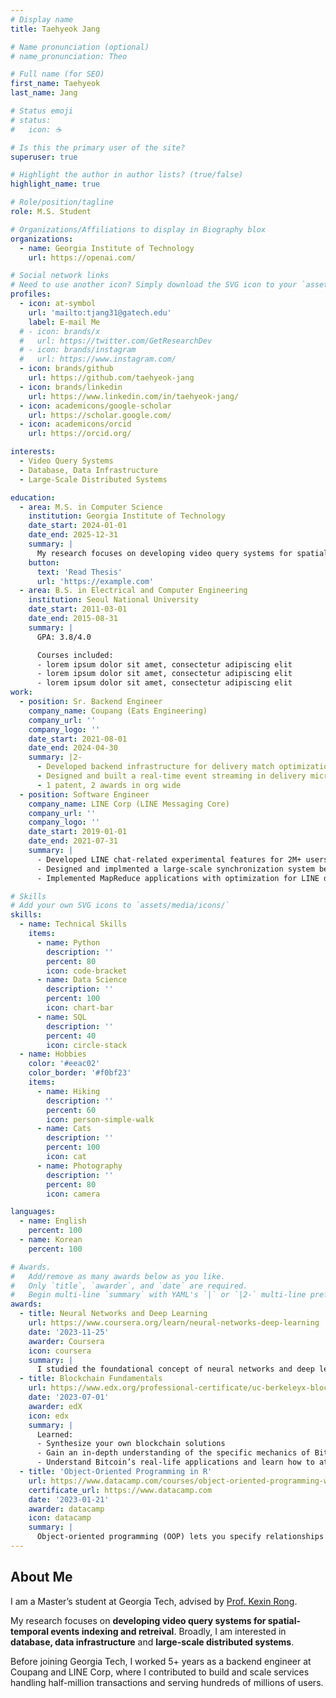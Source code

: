 ```yaml
---
# Display name
title: Taehyeok Jang

# Name pronunciation (optional)
# name_pronunciation: Theo

# Full name (for SEO)
first_name: Taehyeok
last_name: Jang

# Status emoji
# status:
#   icon: ☕️

# Is this the primary user of the site?
superuser: true

# Highlight the author in author lists? (true/false)
highlight_name: true

# Role/position/tagline
role: M.S. Student

# Organizations/Affiliations to display in Biography blox
organizations:
  - name: Georgia Institute of Technology
    url: https://openai.com/

# Social network links
# Need to use another icon? Simply download the SVG icon to your `assets/media/icons/` folder.
profiles:
  - icon: at-symbol
    url: 'mailto:tjang31@gatech.edu'
    label: E-mail Me
  # - icon: brands/x
  #   url: https://twitter.com/GetResearchDev
  # - icon: brands/instagram
  #   url: https://www.instagram.com/
  - icon: brands/github
    url: https://github.com/taehyeok-jang
  - icon: brands/linkedin
    url: https://www.linkedin.com/in/taehyeok-jang/
  - icon: academicons/google-scholar
    url: https://scholar.google.com/
  - icon: academicons/orcid
    url: https://orcid.org/

interests:
  - Video Query Systems
  - Database, Data Infrastructure
  - Large-Scale Distributed Systems

education:
  - area: M.S. in Computer Science
    institution: Georgia Institute of Technology
    date_start: 2024-01-01
    date_end: 2025-12-31
    summary: |
      My research focuses on developing video query systems for spatial-temporal events indexing and retrieval, advised by [Prof. Kexin Rong](https://kexinrong.github.io/).
    button:
      text: 'Read Thesis'
      url: 'https://example.com'
  - area: B.S. in Electrical and Computer Engineering
    institution: Seoul National University
    date_start: 2011-03-01
    date_end: 2015-08-31
    summary: |
      GPA: 3.8/4.0

      Courses included:
      - lorem ipsum dolor sit amet, consectetur adipiscing elit
      - lorem ipsum dolor sit amet, consectetur adipiscing elit
      - lorem ipsum dolor sit amet, consectetur adipiscing elit
work:
  - position: Sr. Backend Engineer
    company_name: Coupang (Eats Engineering)
    company_url: ''
    company_logo: ''
    date_start: 2021-08-01
    date_end: 2024-04-30
    summary: |2-
      - Developed backend infrastructure for delivery match optimization (multi order, sequential order, broadcast matching), contributing to ~5x growth in daily orders (120K->580K) and ~3x increase of couriers (8K->30K)
      - Designed and built a real-time event streaming in delivery microservices, processing over 13M+ events and 2.5K queries for operations
      - 1 patent, 2 awards in org wide
  - position: Software Engineer
    company_name: LINE Corp (LINE Messaging Core)
    company_url: ''
    company_logo: ''
    date_start: 2019-01-01
    date_end: 2021-07-31
    summary: |
      - Developed LINE chat-related experimental features for 2M+ users
      - Designed and implmented a large-scale synchronization system between LINE core and LINE social graph platform, handling 120M+ users, and 96K messages/sec peak throuhgput
      - Implemented MapReduce applications with optimization for LINE data science projects

# Skills
# Add your own SVG icons to `assets/media/icons/`
skills:
  - name: Technical Skills
    items:
      - name: Python
        description: ''
        percent: 80
        icon: code-bracket
      - name: Data Science
        description: ''
        percent: 100
        icon: chart-bar
      - name: SQL
        description: ''
        percent: 40
        icon: circle-stack
  - name: Hobbies
    color: '#eeac02'
    color_border: '#f0bf23'
    items:
      - name: Hiking
        description: ''
        percent: 60
        icon: person-simple-walk
      - name: Cats
        description: ''
        percent: 100
        icon: cat
      - name: Photography
        description: ''
        percent: 80
        icon: camera

languages:
  - name: English
    percent: 100
  - name: Korean
    percent: 100

# Awards.
#   Add/remove as many awards below as you like.
#   Only `title`, `awarder`, and `date` are required.
#   Begin multi-line `summary` with YAML's `|` or `|2-` multi-line prefix and indent 2 spaces below.
awards:
  - title: Neural Networks and Deep Learning
    url: https://www.coursera.org/learn/neural-networks-deep-learning
    date: '2023-11-25'
    awarder: Coursera
    icon: coursera
    summary: |
      I studied the foundational concept of neural networks and deep learning. By the end, I was familiar with the significant technological trends driving the rise of deep learning; build, train, and apply fully connected deep neural networks; implement efficient (vectorized) neural networks; identify key parameters in a neural network’s architecture; and apply deep learning to your own applications.
  - title: Blockchain Fundamentals
    url: https://www.edx.org/professional-certificate/uc-berkeleyx-blockchain-fundamentals
    date: '2023-07-01'
    awarder: edX
    icon: edx
    summary: |
      Learned:
      - Synthesize your own blockchain solutions
      - Gain an in-depth understanding of the specific mechanics of Bitcoin
      - Understand Bitcoin’s real-life applications and learn how to attack and destroy Bitcoin, Ethereum, smart contracts and Dapps, and alternatives to Bitcoin’s Proof-of-Work consensus algorithm
  - title: 'Object-Oriented Programming in R'
    url: https://www.datacamp.com/courses/object-oriented-programming-with-s3-and-r6-in-r
    certificate_url: https://www.datacamp.com
    date: '2023-01-21'
    awarder: datacamp
    icon: datacamp
    summary: |
      Object-oriented programming (OOP) lets you specify relationships between functions and the objects that they can act on, helping you manage complexity in your code. This is an intermediate level course, providing an introduction to OOP, using the S3 and R6 systems. S3 is a great day-to-day R programming tool that simplifies some of the functions that you write. R6 is especially useful for industry-specific analyses, working with web APIs, and building GUIs.
---
```


## About Me

I am a Master’s student at Georgia Tech, advised by [Prof. Kexin Rong](https://kexinrong.github.io/).

My research focuses on **developing video query systems for spatial-temporal events indexing and retreival**. Broadly, I am interested in **database, data infrastructure** and **large-scale distributed systems**. 

Before joining Georgia Tech, I worked 5+ years as a backend engineer at Coupang and LINE Corp, where I contributed to build and scale services handling half-million transactions and serving hundreds of millions of users. 
